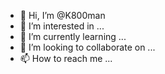 - 👋 Hi, I’m @K800man
- 👀 I’m interested in ...
- 🌱 I’m currently learning ...
- 💞️ I’m looking to collaborate on ...
- 📫 How to reach me ...

<!---
K800man/K800man is a ✨ special ✨ repository because its `README.md` (this file) appears on your GitHub profile.
You can click the Preview link to take a look at your changes.
--->
